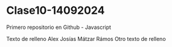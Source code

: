 # Clase10-14092024
Primero repositorio en Github - Javascript

Texto de relleno
Alex Josías Mátzar Rámos
Otro texto de relleno
